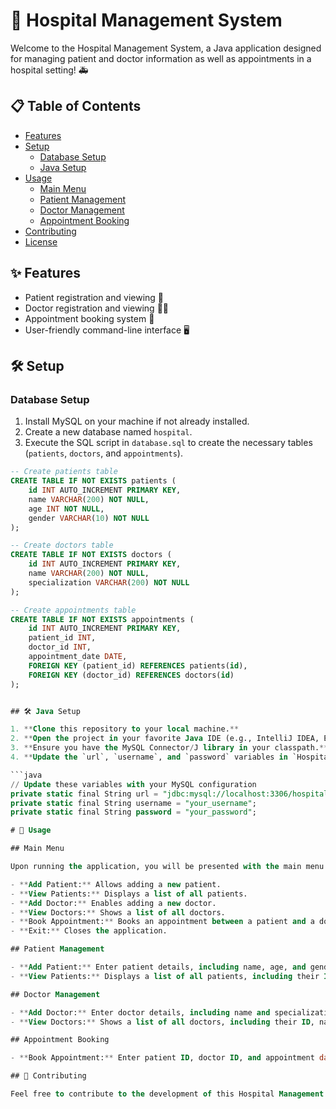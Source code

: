 # 🏥 Hospital Management System

Welcome to the Hospital Management System, a Java application designed for managing patient and doctor information as well as appointments in a hospital setting! 🚑

## 📋 Table of Contents

- [Features](#features)
- [Setup](#setup)
  - [Database Setup](#database-setup)
  - [Java Setup](#java-setup)
- [Usage](#usage)
  - [Main Menu](#main-menu)
  - [Patient Management](#patient-management)
  - [Doctor Management](#doctor-management)
  - [Appointment Booking](#appointment-booking)
- [Contributing](#contributing)
- [License](#license)

## ✨ Features

- Patient registration and viewing 🏥
- Doctor registration and viewing 👨‍⚕️
- Appointment booking system 📅
- User-friendly command-line interface 🖥️

## 🛠️ Setup

### Database Setup

1. Install MySQL on your machine if not already installed.
2. Create a new database named `hospital`.
3. Execute the SQL script in `database.sql` to create the necessary tables (`patients`, `doctors`, and `appointments`).

```sql
-- Create patients table
CREATE TABLE IF NOT EXISTS patients (
    id INT AUTO_INCREMENT PRIMARY KEY,
    name VARCHAR(200) NOT NULL,
    age INT NOT NULL,
    gender VARCHAR(10) NOT NULL
);

-- Create doctors table
CREATE TABLE IF NOT EXISTS doctors (
    id INT AUTO_INCREMENT PRIMARY KEY,
    name VARCHAR(200) NOT NULL,
    specialization VARCHAR(200) NOT NULL
);

-- Create appointments table
CREATE TABLE IF NOT EXISTS appointments (
    id INT AUTO_INCREMENT PRIMARY KEY,
    patient_id INT,
    doctor_id INT,
    appointment_date DATE,
    FOREIGN KEY (patient_id) REFERENCES patients(id),
    FOREIGN KEY (doctor_id) REFERENCES doctors(id)
);


## 🛠️ Java Setup

1. **Clone this repository to your local machine.**
2. **Open the project in your favorite Java IDE (e.g., IntelliJ IDEA, Eclipse).**
3. **Ensure you have the MySQL Connector/J library in your classpath.**
4. **Update the `url`, `username`, and `password` variables in `HospitalManagementSystem.java` to match your MySQL configuration.**

```java
// Update these variables with your MySQL configuration
private static final String url = "jdbc:mysql://localhost:3306/hospital";
private static final String username = "your_username";
private static final String password = "your_password";

# 🚀 Usage

## Main Menu

Upon running the application, you will be presented with the main menu:

- **Add Patient:** Allows adding a new patient.
- **View Patients:** Displays a list of all patients.
- **Add Doctor:** Enables adding a new doctor.
- **View Doctors:** Shows a list of all doctors.
- **Book Appointment:** Books an appointment between a patient and a doctor.
- **Exit:** Closes the application.

## Patient Management

- **Add Patient:** Enter patient details, including name, age, and gender, to add a new patient.
- **View Patients:** Displays a list of all patients, including their ID, name, age, and gender.

## Doctor Management

- **Add Doctor:** Enter doctor details, including name and specialization, to add a new doctor.
- **View Doctors:** Shows a list of all doctors, including their ID, name, and specialization.

## Appointment Booking

- **Book Appointment:** Enter patient ID, doctor ID, and appointment date to book a new appointment. Checks for doctor availability.

## 🤝 Contributing

Feel free to contribute to the development of this Hospital Management System by submitting issues or pull requests. Contributions are welcome and appreciated!


